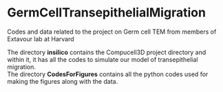 # GermCellTransepithelialMigration
Codes and data related to the project on Germ cell TEM from members of Extavour lab at Harvard

The directory **insilico** contains the Compucell3D project directory and within it, it has all the codes to simulate our model of transepithelial migration. </br>
The directory **CodesForFigures** contains all the python codes used for making the figures along with the data. </br>
